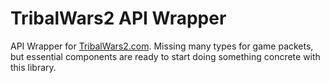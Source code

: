 # TribalWars2 API Wrapper
API Wrapper for [TribalWars2.com](https://tribalwars2.com). Missing many types for game packets, but essential components are ready to start doing something concrete with this library.
